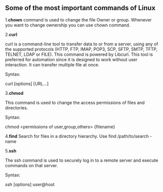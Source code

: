 ## **Some of the most important commands of Linux**

1.**chown**
command is used to change the file Owner or group. Whenever you want to change ownership you can use chown command.

2.**curl**

curl is a command-line tool to transfer data to or from a server, using any of the supported protocols (HTTP, FTP, IMAP, POP3, SCP, SFTP, SMTP, TFTP, TELNET, LDAP or FILE). This command is powered by Libcurl. This tool is preferred for automation since it is designed to work without user interaction. It can transfer multiple file at once.

Syntax:

curl [options] [URL...]

3.**chmod**

This command is used to change the access permissions of files and directories.

Syntax:

chmod <permissions of user,group,others> {filename}

4.**find**
Search for files in a directory hierarchy. Use find /path/to/search -name

5.**ssh**

The ssh command is used to securely log in to a remote server and execute commands on that server.

Syntax:

ssh [options] user@host





